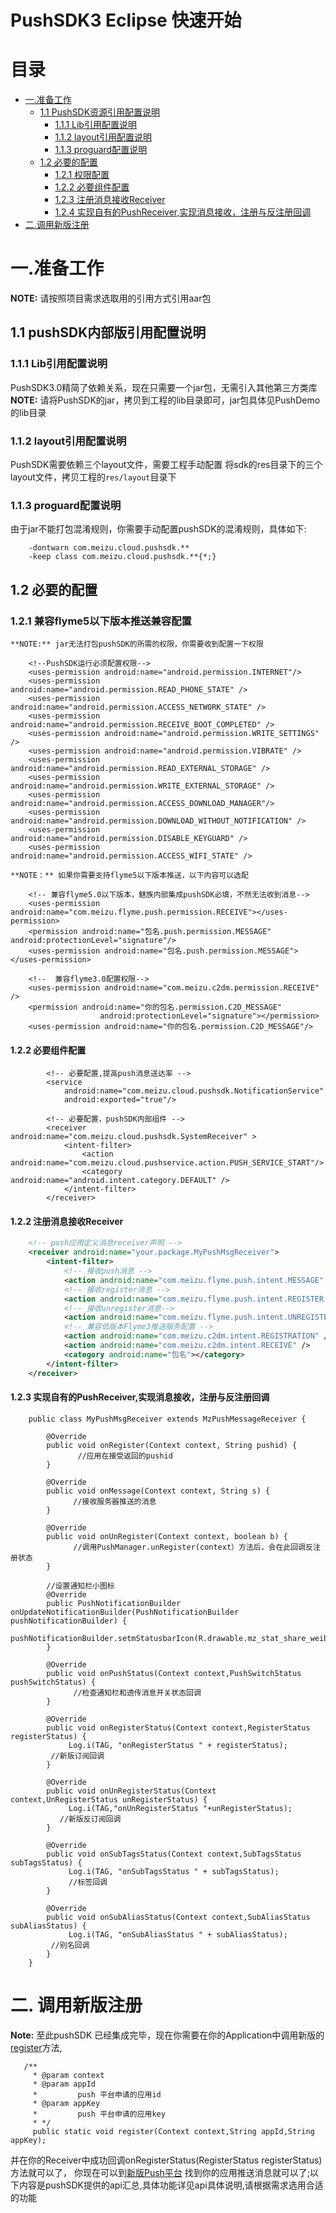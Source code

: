 # PushSDK3 Eclipse 快速开始

# 目录<a name="index"/>

* [一.准备工作](#prepare_setting)
    * [1.1 PushSDK资源引用配置说明](#pushsdk_res_setting)
        * [1.1.1 Lib引用配置说明](#lib_setting)
        * [1.1.2 layout引用配置说明](#layout_setting)
        * [1.1.3 proguard配置说明](#proguard_setting)
    * [1.2 必要的配置](#nessary_setting)
        * [1.2.1 权限配置](#permission_setting)
        * [1.2.2 必要组件配置](#nessary_component_setting)
        * [1.2.3 注册消息接收Receiver](#pushmessage_receiver_manifest_setting)
        * [1.2.4 实现自有的PushReceiver,实现消息接收，注册与反注册回调](#pushmessage_receiver_code_setting)    
* [二.调用新版注册](#start_register)


# 一.准备工作<a name="prepare_setting"/>

**NOTE:** 请按照项目需求选取用的引用方式引用aar包

## 1.1 pushSDK内部版引用配置说明<a name="pushsdk_internal"/>

### 1.1.1 Lib引用配置说明<a name="lib_setting">
  PushSDK3.0精简了依赖关系，现在只需要一个jar包，无需引入其他第三方类库
  **NOTE:** 请将PushSDK的jar，拷贝到工程的lib目录即可，jar包具体见PushDemo的lib目录
  
### 1.1.2 layout引用配置说明<a name="layout_setting">
  PushSDK需要依赖三个layout文件，需要工程手动配置
  将sdk的res目录下的三个layout文件，拷贝工程的```res/layout```目录下
  
### 1.1.3 proguard配置说明<a name="proguard_setting">        
  由于jar不能打包混淆规则，你需要手动配置pushSDK的混淆规则，具体如下:
  
```
    -dontwarn com.meizu.cloud.pushsdk.**
    -keep class com.meizu.cloud.pushsdk.**{*;}
```

## 1.2 必要的配置<a name="nessary_setting"/>

### 1.2.1 兼容flyme5以下版本推送兼容配置<a name="permission_setting"/>
    **NOTE:** jar无法打包pushSDK的所需的权限，你需要收到配置一下权限
```
    <!--PushSDK运行必须配置权限-->
    <uses-permission android:name="android.permission.INTERNET"/>
    <uses-permission android:name="android.permission.READ_PHONE_STATE" />
    <uses-permission android:name="android.permission.ACCESS_NETWORK_STATE" />
    <uses-permission android:name="android.permission.RECEIVE_BOOT_COMPLETED" />
    <uses-permission android:name="android.permission.WRITE_SETTINGS" />
    <uses-permission android:name="android.permission.VIBRATE" />
    <uses-permission android:name="android.permission.READ_EXTERNAL_STORAGE" />
    <uses-permission android:name="android.permission.WRITE_EXTERNAL_STORAGE" />
    <uses-permission android:name="android.permission.ACCESS_DOWNLOAD_MANAGER"/>
    <uses-permission android:name="android.permission.DOWNLOAD_WITHOUT_NOTIFICATION" />
    <uses-permission android:name="android.permission.DISABLE_KEYGUARD" />
    <uses-permission android:name="android.permission.ACCESS_WIFI_STATE" />
```

    **NOTE：** 如果你需要支持flyme5以下版本推送，以下内容可以选配
```
    <!-- 兼容flyme5.0以下版本，魅族内部集成pushSDK必填，不然无法收到消息-->
    <uses-permission android:name="com.meizu.flyme.push.permission.RECEIVE"></uses-permission>
    <permission android:name="包名.push.permission.MESSAGE" android:protectionLevel="signature"/>
    <uses-permission android:name="包名.push.permission.MESSAGE"></uses-permission>
    
    <!--  兼容flyme3.0配置权限-->
    <uses-permission android:name="com.meizu.c2dm.permission.RECEIVE" />
    <permission android:name="你的包名.permission.C2D_MESSAGE"
                    android:protectionLevel="signature"></permission>
    <uses-permission android:name="你的包名.permission.C2D_MESSAGE"/>

```

#### 1.2.2 必要组件配置<a name="nessary_component_setting">

```
        <!-- 必要配置,提高push消息送达率 -->
        <service
            android:name="com.meizu.cloud.pushsdk.NotificationService"
            android:exported="true"/>

        <!-- 必要配置，pushSDK内部组件 -->
        <receiver android:name="com.meizu.cloud.pushsdk.SystemReceiver" >
            <intent-filter>
                <action android:name="com.meizu.cloud.pushservice.action.PUSH_SERVICE_START"/>
                <category android:name="android.intent.category.DEFAULT" />
            </intent-filter>
        </receiver>
```

#### 1.2.2 注册消息接收Receiver<a name="pushmessage_receiver_manifest_setting"/>

```xml
    <!-- push应用定义消息receiver声明 -->
    <receiver android:name="your.package.MyPushMsgReceiver">
        <intent-filter>
            <!-- 接收push消息 -->
            <action android:name="com.meizu.flyme.push.intent.MESSAGE" />
            <!-- 接收register消息 -->
            <action android:name="com.meizu.flyme.push.intent.REGISTER.FEEDBACK" />
            <!-- 接收unregister消息-->
            <action android:name="com.meizu.flyme.push.intent.UNREGISTER.FEEDBACK"/>
            <!-- 兼容低版本Flyme3推送服务配置 -->
            <action android:name="com.meizu.c2dm.intent.REGISTRATION" />
            <action android:name="com.meizu.c2dm.intent.RECEIVE" />
            <category android:name="包名"></category>
        </intent-filter>
    </receiver>
```
#### 1.2.3 实现自有的PushReceiver,实现消息接收，注册与反注册回调<a name="pushmessage_receiver_code_setting"/>

```
	public class MyPushMsgReceiver extends MzPushMessageReceiver {

	    @Override
	    public void onRegister(Context context, String pushid) {
		       //应用在接受返回的pushid
	    }

	    @Override
	    public void onMessage(Context context, String s) {
		      //接收服务器推送的消息
	    }

	    @Override
	    public void onUnRegister(Context context, boolean b) {
		      //调用PushManager.unRegister(context）方法后，会在此回调反注册状态
	    }

	    //设置通知栏小图标
	    @Override
	    public PushNotificationBuilder onUpdateNotificationBuilder(PushNotificationBuilder pushNotificationBuilder) {
		      pushNotificationBuilder.setmStatusbarIcon(R.drawable.mz_stat_share_weibo);
	    }

	    @Override
	    public void onPushStatus(Context context,PushSwitchStatus pushSwitchStatus) {
		      //检查通知栏和透传消息开关状态回调
	    }

	    @Override
	    public void onRegisterStatus(Context context,RegisterStatus registerStatus) {
		     Log.i(TAG, "onRegisterStatus " + registerStatus);
         //新版订阅回调
	    }

	    @Override
	    public void onUnRegisterStatus(Context context,UnRegisterStatus unRegisterStatus) {
		     Log.i(TAG,"onUnRegisterStatus "+unRegisterStatus);
           //新版反订阅回调
	    }

	    @Override
	    public void onSubTagsStatus(Context context,SubTagsStatus subTagsStatus) {
		     Log.i(TAG, "onSubTagsStatus " + subTagsStatus);
		     //标签回调
	    }

	    @Override
	    public void onSubAliasStatus(Context context,SubAliasStatus subAliasStatus) {
		     Log.i(TAG, "onSubAliasStatus " + subAliasStatus);
         //别名回调
	    }
	}
```


# 二. 调用新版注册
**Note:** 至此pushSDK 已经集成完毕，现在你需要在你的Application中调用新版的[register](#register)方法,
```
   /**
     * @param context
     * @param appId
     *         push 平台申请的应用id
     * @param appKey
     *         push 平台申请的应用key
     * */
     public static void register(Context context,String appId,String appKey);
```

并在你的Receiver中成功回调onRegisterStatus(RegisterStatus registerStatus)方法就可以了，
你现在可以到[新版Push平台](http://push.meizu.com) 找到你的应用推送消息就可以了;以下内容是pushSDK提供的api汇总,具体功能详见api具体说明,请根据需求选用合适的功能





